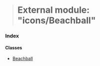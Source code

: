 > # External module: "icons/Beachball"

### Index

#### Classes

* [Beachball](../classes/_icons_beachball_.beachball.md)
